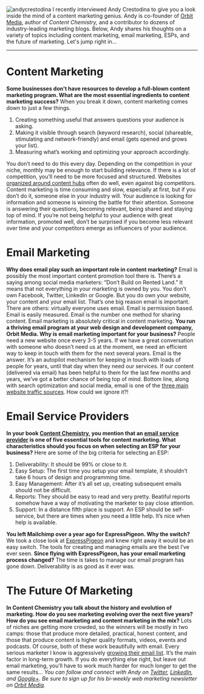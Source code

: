 ![andycrestodina](http://expresspigeon.com/blog/wp-content/uploads/2014/05/andycrestodina.jpg)
I recently interviewed Andy Crestodina to give you a look inside the
mind of a content marketing genius. Andy is co-founder of [Orbit
Media](http://orbitmedia.com), author of *Content Chemistry,* and a
contributor to dozens of industry-leading marketing blogs. Below, Andy
shares his thoughts on a variety of topics including content marketing,
email marketing, ESPs, and the future of marketing. Let's jump right
in...

* * * * *

**Content Marketing**
=====================

**Some businesses don't have resources to develop a full-blown content
marketing program. What are the most essential ingredients to content
marketing success?** When you break it down, content marketing comes
down to just a few things.

1.  Creating something useful that answers questions your audience is
    asking.
2.  Making it visible through search (keyword research), social
    (shareable, stimulating and network-friendly) and email (gets opened
    and grows your list).
3.  Measuring what’s working and optimizing your approach accordingly.

You don’t need to do this every day. Depending on the competition in
your niche, monthly may be enough to start building relevance. If there
is a lot of competition, you’ll need to be more focused and structured.
Websites [organized around content
hubs](http://www.orbitmedia.com/blog/content-hubs/) often do well, even
against big competitors. Content marketing is time consuming and slow,
especially at first, but if you don’t do it, someone else in your
industry will. Your audience is looking for information and someone is
winning the battle for their attention. Someone is answering their
questions, becoming relevant, being shared and staying top of mind. If
you’re not being helpful to your audience with great information,
promoted well, don’t be surprised if you become less relevant over time
and your competitors emerge as influencers of your audience.

**Email Marketing**
===================

**Why does email play such an important role in content marketing?**
Email is possibly the most important content promotion tool there is.
There’s a saying among social media marketers: “Don’t Build on Rented
Land.” It means that not everything in your marketing is owned by you.
You don’t own Facebook, Twitter, LinkedIn or Google. But you do own your
website, your content and your email list. That’s one big reason email
is important. There are others: virtually everyone uses email. Email is
permission based. Email is easily measured. Email is the number one
method for sharing content. Email marketing is absolutely critical in
content marketing. **You run a thriving email program at your web design
and development company, Orbit Media. Why is email marketing important
for your business?** People need a new website once every 3-5 years. If
we have a great conversation with someone who doesn’t need us at the
moment, we need an efficient way to keep in touch with them for the next
several years. Email is the answer. It’s an autopilot mechanism for
keeping in touch with loads of people for years, until that day when
they need our services. If our content (delivered via email) has been
helpful to them for the last few months and years, we’ve got a better
chance of being top of mind. Bottom line, along with search optimization
and social media, email is one of the [three main website traffic
sources](http://www.orbitmedia.com/blog/website-traffic-sources/). How
could we ignore it?!

**Email Service Providers**
===========================

**In your book [Content
Chemistry](http://www.orbitmedia.com/content-chemistry), you mention
that an [email service provider](http://expresspigeon.com) is one of
five essential tools for content marketing. What characteristics should
you focus on when selecting an ESP for your business?** Here are some of
the big criteria for selecting an ESP:

1.  Deliverability: It should be 99% or close to it.
2.  Easy Setup: The first time you setup your email template, it
    shouldn’t take 6 hours of design and programming time.
3.  Easy Management: After it’s all set up, creating subsequent emails
    should not be difficult.
4.  Reports: They should be easy to read and very pretty. Beatiful
    reports somehow have a way of motivating the marketer to pay close
    attention.
5.  Support: In a distance fifth place is support. An ESP should be
    self-service, but there are times when you need a little help. It’s
    nice when help is available.

**You left Mailchimp over a year ago for ExpressPigeon. Why the
switch?** We took a close look at
[ExpressPigeon](http://expresspigeon.com) and knew right away it would
be an easy switch. The tools for creating and managing emails are the
best I’ve ever seen. **Since flying with ExpressPigeon, has your email
marketing process changed?** The time is takes to manage our email
program has gone down. Deliverability is as good as it ever was.

**The Future Of Marketing**
===========================

**In Content Chemistry you talk about the history and evolution of
marketing. How do you see marketing evolving over the next five years?
How do you see email marketing and content marketing in the mix?** Lots
of niches are getting more crowded, so the winners will be mostly in two
camps: those that produce more detailed, practical, honest content, and
those that produce content is higher quality formats, videos, events and
podcasts. Of course, both of these work beautifully with email. Every
serious marketer I know is aggressively [growing their email
list](http://expresspigeon.com/blog/2014/05/18/101-ways-to-grow-your-email-list/).
It’s the main factor in long-term growth. If you do everything else
right, but leave out email marketing, you’ll have to work much harder
for much longer to get the same results... *You can follow and connect
with Andy on [Twitter](https://twitter.com/crestodina),
[LinkedIn](https://www.linkedin.com/profile/view?id=2583444), and
[Google+](https://plus.google.com/+AndyCrestodina). Be sure to sign up
for his bi-weekly web marketing newsletter on [Orbit
Media](http://www.orbitmedia.com/blog/).*

